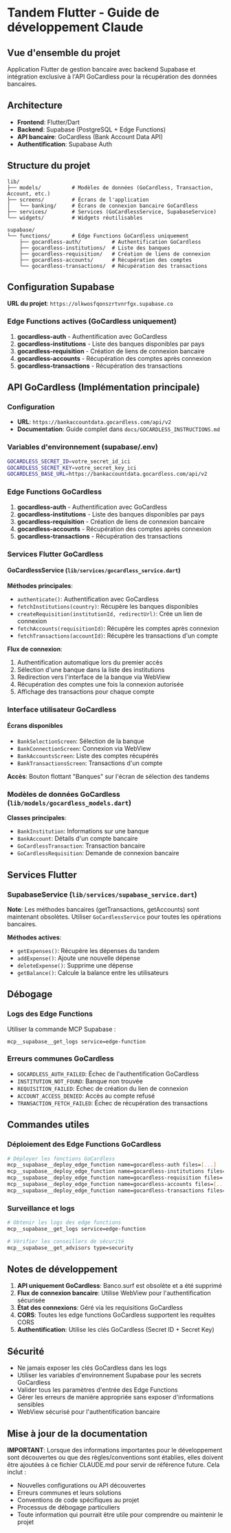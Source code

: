# Tandem Flutter - Guide de développement Claude

## Vue d'ensemble du projet

Application Flutter de gestion bancaire avec backend Supabase et intégration exclusive à l'API GoCardless pour la récupération des données bancaires.

## Architecture

- **Frontend**: Flutter/Dart
- **Backend**: Supabase (PostgreSQL + Edge Functions)
- **API bancaire**: GoCardless (Bank Account Data API)
- **Authentification**: Supabase Auth

## Structure du projet

```
lib/
├── models/          # Modèles de données (GoCardless, Transaction, Account, etc.)
├── screens/         # Écrans de l'application
│   └── banking/     # Écrans de connexion bancaire GoCardless
├── services/        # Services (GoCardlessService, SupabaseService)
└── widgets/         # Widgets réutilisables

supabase/
└── functions/       # Edge Functions GoCardless uniquement
    ├── gocardless-auth/          # Authentification GoCardless
    ├── gocardless-institutions/  # Liste des banques
    ├── gocardless-requisition/   # Création de liens de connexion
    ├── gocardless-accounts/      # Récupération des comptes
    └── gocardless-transactions/  # Récupération des transactions
```

## Configuration Supabase

**URL du projet**: `https://olkwosfqonszrtvnrfgx.supabase.co`

### Edge Functions actives (GoCardless uniquement)

1. **gocardless-auth** - Authentification avec GoCardless
2. **gocardless-institutions** - Liste des banques disponibles par pays
3. **gocardless-requisition** - Création de liens de connexion bancaire
4. **gocardless-accounts** - Récupération des comptes après connexion
5. **gocardless-transactions** - Récupération des transactions

## API GoCardless (Implémentation principale)

### Configuration
- **URL**: `https://bankaccountdata.gocardless.com/api/v2`
- **Documentation**: Guide complet dans `docs/GOCARDLESS_INSTRUCTIONS.md`

### Variables d'environnement (supabase/.env)
```bash
GOCARDLESS_SECRET_ID=votre_secret_id_ici
GOCARDLESS_SECRET_KEY=votre_secret_key_ici
GOCARDLESS_BASE_URL=https://bankaccountdata.gocardless.com/api/v2
```

### Edge Functions GoCardless

1. **gocardless-auth** - Authentification avec GoCardless
2. **gocardless-institutions** - Liste des banques disponibles par pays
3. **gocardless-requisition** - Création de liens de connexion bancaire
4. **gocardless-accounts** - Récupération des comptes après connexion
5. **gocardless-transactions** - Récupération des transactions

### Services Flutter GoCardless

#### GoCardlessService (`lib/services/gocardless_service.dart`)

**Méthodes principales**:
- `authenticate()`: Authentification avec GoCardless
- `fetchInstitutions(country)`: Récupère les banques disponibles
- `createRequisition(institutionId, redirectUrl)`: Crée un lien de connexion
- `fetchAccounts(requisitionId)`: Récupère les comptes après connexion
- `fetchTransactions(accountId)`: Récupère les transactions d'un compte

**Flux de connexion**:
1. Authentification automatique lors du premier accès
2. Sélection d'une banque dans la liste des institutions
3. Redirection vers l'interface de la banque via WebView
4. Récupération des comptes une fois la connexion autorisée
5. Affichage des transactions pour chaque compte

### Interface utilisateur GoCardless

#### Écrans disponibles
- `BankSelectionScreen`: Sélection de la banque
- `BankConnectionScreen`: Connexion via WebView
- `BankAccountsScreen`: Liste des comptes récupérés
- `BankTransactionsScreen`: Transactions d'un compte

**Accès**: Bouton flottant "Banques" sur l'écran de sélection des tandems

### Modèles de données GoCardless (`lib/models/gocardless_models.dart`)

**Classes principales**:
- `BankInstitution`: Informations sur une banque
- `BankAccount`: Détails d'un compte bancaire
- `GoCardlessTransaction`: Transaction bancaire
- `GoCardlessRequisition`: Demande de connexion bancaire

## Services Flutter

### SupabaseService (`lib/services/supabase_service.dart`)

**Note**: Les méthodes bancaires (getTransactions, getAccounts) sont maintenant obsolètes.
Utiliser `GoCardlessService` pour toutes les opérations bancaires.

**Méthodes actives**:
- `getExpenses()`: Récupère les dépenses du tandem
- `addExpense()`: Ajoute une nouvelle dépense
- `deleteExpense()`: Supprime une dépense
- `getBalance()`: Calcule la balance entre les utilisateurs

## Débogage

### Logs des Edge Functions
Utiliser la commande MCP Supabase :
```
mcp__supabase__get_logs service=edge-function
```

### Erreurs communes GoCardless
- `GOCARDLESS_AUTH_FAILED`: Échec de l'authentification GoCardless
- `INSTITUTION_NOT_FOUND`: Banque non trouvée
- `REQUISITION_FAILED`: Échec de création du lien de connexion
- `ACCOUNT_ACCESS_DENIED`: Accès au compte refusé
- `TRANSACTION_FETCH_FAILED`: Échec de récupération des transactions

## Commandes utiles

### Déploiement des Edge Functions GoCardless
```bash
# Déployer les fonctions GoCardless
mcp__supabase__deploy_edge_function name=gocardless-auth files=[...]
mcp__supabase__deploy_edge_function name=gocardless-institutions files=[...]
mcp__supabase__deploy_edge_function name=gocardless-requisition files=[...]
mcp__supabase__deploy_edge_function name=gocardless-accounts files=[...]
mcp__supabase__deploy_edge_function name=gocardless-transactions files=[...]
```

### Surveillance et logs
```bash
# Obtenir les logs des edge functions
mcp__supabase__get_logs service=edge-function

# Vérifier les conseillers de sécurité
mcp__supabase__get_advisors type=security
```

## Notes de développement

1. **API uniquement GoCardless**: Banco.surf est obsolète et a été supprimé
2. **Flux de connexion bancaire**: Utilise WebView pour l'authentification sécurisée
3. **État des connexions**: Géré via les requisitions GoCardless
4. **CORS**: Toutes les edge functions GoCardless supportent les requêtes CORS
5. **Authentification**: Utilise les clés GoCardless (Secret ID + Secret Key)

## Sécurité

- Ne jamais exposer les clés GoCardless dans les logs
- Utiliser les variables d'environnement Supabase pour les secrets GoCardless
- Valider tous les paramètres d'entrée des Edge Functions
- Gérer les erreurs de manière appropriée sans exposer d'informations sensibles
- WebView sécurisé pour l'authentification bancaire

## Mise à jour de la documentation

**IMPORTANT**: Lorsque des informations importantes pour le développement sont découvertes ou que des règles/conventions sont établies, elles doivent être ajoutées à ce fichier CLAUDE.md pour servir de référence future. Cela inclut :

- Nouvelles configurations ou API découvertes
- Erreurs communes et leurs solutions
- Conventions de code spécifiques au projet
- Processus de débogage particuliers
- Toute information qui pourrait être utile pour comprendre ou maintenir le projet